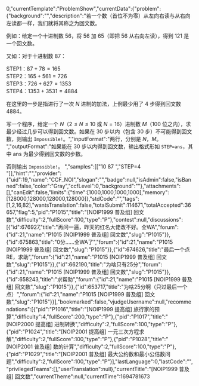 0,"currentTemplate":"ProblemShow","currentData":{"problem":{"background":"","description":"若一个数（首位不为零）从左向右读与从右向左读都一样，我们就将其称之为回文数。

例如：给定一个十进制数 $56$，将 $56$ 加 $65$（即把 $56$ 从右向左读），得到 $121$ 是一个回文数。

又如：对于十进制数 $87$：

STEP1：$87+78=165$  
STEP2：$165+561=726$  
STEP3：$726+627=1353$   
STEP4：$1353+3531=4884$  

在这里的一步是指进行了一次 $N$ 进制的加法，上例最少用了 $4$ 步得到回文数 $4884$。

写一个程序，给定一个 $N$（$2 \le N \le 10$ 或 $N=16$）进制数 $M$（$100$ 位之内），求最少经过几步可以得到回文数。如果在 $30$ 步以内（包含 $30$ 步）不可能得到回文数，则输出 `Impossible!`。","inputFormat":"两行，分别是 $N$，$M$。
","outputFormat":"如果能在 $30$ 步以内得到回文数，输出格式形如 `STEP=ans`，其中 $\text{ans}$ 为最少得到回文数的步数。

否则输出 `Impossible!`。
","samples":[["10
87
","STEP=4
"]],"hint":"","provider":{"uid":19,"name":"CCF_NOI","slogan":"","badge":null,"isAdmin":false,"isBanned":false,"color":"Gray","ccfLevel":0,"background":""},"attachments":[],"canEdit":false,"limits":{"time":[1000,1000,1000,1000],"memory":[128000,128000,128000,128000]},"stdCode":"","tags":[1,2,16,82],"wantsTranslation":false,"totalSubmit":114671,"totalAccepted":36657,"flag":5,"pid":"P1015","title":"[NOIP1999 普及组] 回文数","difficulty":2,"fullScore":100,"type":"P"},"contest":null,"discussions":[{"id":676927,"title":"再问一遍，昨天的红名大佬改不好。全WA","forum":{"id":21,"name":"P1015 [NOIP1999 普及组] 回文数","slug":"P1015"}},{"id":675863,"title":"0分……全WA了","forum":{"id":21,"name":"P1015 [NOIP1999 普及组] 回文数","slug":"P1015"}},{"id":674626,"title":"最后一个点RE，求助","forum":{"id":21,"name":"P1015 [NOIP1999 普及组] 回文数","slug":"P1015"}},{"id":662190,"title":"为啥只有25分","forum":{"id":21,"name":"P1015 [NOIP1999 普及组] 回文数","slug":"P1015"}},{"id":658243,"title":"求帮助","forum":{"id":21,"name":"P1015 [NOIP1999 普及组] 回文数","slug":"P1015"}},{"id":653717,"title":"为啥25分啊（只过最后一个点）","forum":{"id":21,"name":"P1015 [NOIP1999 普及组] 回文数","slug":"P1015"}}],"bookmarked":false,"vjudgeUsername":null,"recommendations":[{"pid":"P1016","title":"[NOIP1999 提高组] 旅行家的预算","difficulty":4,"fullScore":200,"type":"P"},{"pid":"P1017","title":"[NOIP2000 提高组] 进制转换","difficulty":2,"fullScore":100,"type":"P"},{"pid":"P1024","title":"[NOIP2001 提高组] 一元三次方程求解","difficulty":2,"fullScore":100,"type":"P"},{"pid":"P1028","title":"[NOIP2001 普及组] 数的计算","difficulty":2,"fullScore":100,"type":"P"},{"pid":"P1029","title":"[NOIP2001 普及组] 最大公约数和最小公倍数问题","difficulty":2,"fullScore":100,"type":"P"}],"lastLanguage":0,"lastCode":"","privilegedTeams":[],"userTranslation":null},"currentTitle":"[NOIP1999 普及组] 回文数","currentTheme":null,"currentTime":1694781673